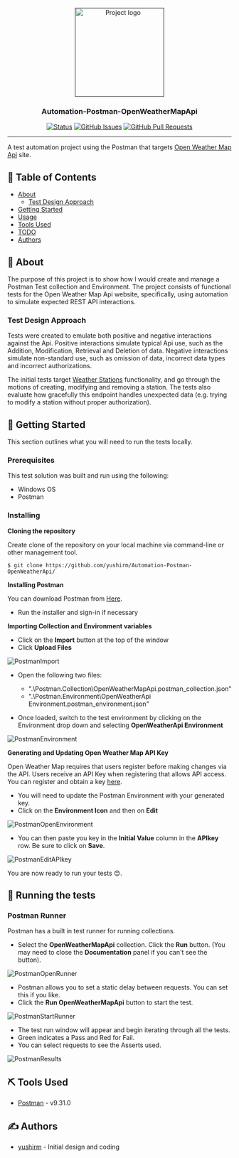 <p align="center">
  <a href="" rel="noopener">
 <img width=200px height=200px src="Media/postmanLogo.png" alt="Project logo"></a>
</p>

<h3 align="center">Automation-Postman-OpenWeatherMapApi</h3>

<div align="center">

[![Status](https://img.shields.io/badge/status-active-success.svg)]()
[![GitHub Issues](https://img.shields.io/github/issues/yushirm/Automation-Selenium-SauceDemo.svg)](https://github.com/yushirm/Automation-Selenium-SauceDemo/issues)
[![GitHub Pull Requests](https://img.shields.io/github/issues-pr/yushirm/Automation-Selenium-SauceDemo.svg)](https://github.com/yushirm/Automation-Selenium-SauceDemo/pulls)

</div>

---

A test automation project using the Postman that targets [Open Weather Map Api](https://openweathermap.org/api) site.

## 📝 Table of Contents

- [About](#about)
    - [Test Design Approach](#test-design-approach-a-name--testdesigna)
- [Getting Started](#getting_started)
- [Usage](#usage)
- [Tools Used](#built_using)
- [TODO](./TODO.md)
- [Authors](#authors)

## 🧐 About <a name = "about"></a>

The purpose of this project is to show how I would create and manage a Postman Test collection and Environment. The project consists of functional tests for the Open Weather Map Api website, specifically, using automation to simulate expected REST API interactions.

### Test Design Approach <a name = "test_design"></a>
Tests were created to emulate both positive and negative interactions against the Api. Positive interactions simulate typical Api use, such as the Addition, Modification, Retrieval and Deletion of data. Negative interactions simulate non-standard use, such as omission of data, incorrect data types and incorrect authorizations. 

The initial tests target [Weather Stations](https://openweathermap.org/stations) functionality, and go through the motions of creating, modifying and removing a station. The tests also evaluate how gracefully this endpoint handles unexpected data (e.g. trying to modify a station without proper authorization).

## 🏁 Getting Started <a name = "getting_started"></a>
This section outlines what you will need to run the tests locally.

### Prerequisites
This test solution was built and run using the following:
- Windows OS
- Postman

### Installing
<b>Cloning the repository</b>

Create clone of the repository on your local machine via command-line or other management tool.

```
$ git clone https://github.com/yushirm/Automation-Postman-OpenWeatherApi/
```

<b>Installing Postman</b>

You can download Postman from [Here](https://www.postman.com/download/).
- Run the installer and sign-in if necessary

<b>Importing Collection and Environment variables</b>

- Click on the <b>Import</b> button at the top of the window
- Click <b>Upload Files</b>

![PostmanImport](Media/postmanImport.png)

- Open the following two files:
    - ".\Postman.Collection\OpenWeatherMapApi.postman_collection.json"
    - ".\Postman.Environment\OpenWeatherApi Environment.postman_environment.json"

- Once loaded, switch to the test environment by clicking on the Environment drop down and selecting <b>OpenWeatherApi Environment</b>

![PostmanEnvironment](Media/postmanEnvironment.png)

<b>Generating and Updating Open Weather Map API Key</b>

Open Weather Map requires that users register before making changes via the API. Users receive an API Key when registering that allows API access. You can register and obtain a key [here](https://openweathermap.org/appid#signup).

- You will need to update the Postman Environment with your generated key.
- Click on the <b>Environment Icon</b> and then on <b>Edit</b>

![PostmanOpenEnvironment](Media/postmanOpenEnvironment.png)

- You can then paste you key in the <b>Initial Value</b> column in the <b>APIkey</b> row. Be sure to click on <b>Save</b>.

![PostmanEditAPIkey](Media/postmanEditApiKey.png)

You are now ready to run your tests 😊.


## 🔧 Running the tests <a name = "tests"></a>
### Postman Runner
Postman has a built in test runner for running collections.

- Select the <b>OpenWeatherMapApi</b> collection. Click the <b>Run</b> button. (You may need to close the <b>Documentation</b> panel if you can't see the button).

![PostmanOpenRunner](Media/postmanOpenRunner.png)

- Postman allows you to set a static delay between requests. You can set this if you like.
- Click the <b>Run OpenWeatherMapApi</b> button to start the test.

![PostmanStartRunner](Media/postmanStartRunner.png)

- The test run window will appear and begin iterating through all the tests.
- Green indicates a Pass and Red for Fail.
- You can select requests to see the Asserts used.

![PostmanResults](Media/postmanResults.png)

## ⛏️ Tools Used <a name = "built_using"></a>
- [Postman](https://www.postman.com/) - v9.31.0

## ✍️ Authors <a name = "authors"></a>
- [yushirm](https://www.linkedin.com/in/yushir-rugnath-maharaj-44b86222/) - Initial design and coding